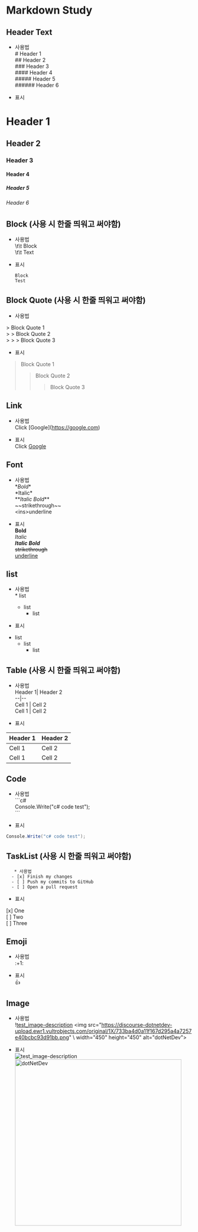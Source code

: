 # Markdown Study

## Header Text
- 사용법       
\# Header 1     
\## Header 2        
\### Header 3       
\#### Header 4      
\##### Header 5     
\###### Header 6      

- 표시      
# Header 1
## Header 2
### Header 3
#### Header 4
##### Header 5
###### Header 6

## Block (사용 시 한줄 띄워고 써야함)
- 사용법     
\t\t    Block       
\t\t     Text        

- 표시      

      Block
      Test

## Block Quote (사용 시 한줄 띄워고 써야함)
- 사용법     

\> Block Quote 1        
\> > Block Quote 2      
\> > > Block Quote 3        

- 표시        
> Block Quote 1
> > Block Quote 2
> > > Block Quote 3

## Link
- 사용법     
Click \[Google](https://google.com)         

- 표시      
Click [Google](https://google.com)

## Font  
- 사용법     
\**Bold**       
\*Italic*       
\**_Italic Bold_**          
\~~strikethrough~~      
\<ins>underline</ins>           

- 표시      
**Bold**    
*Italic*    
**_Italic Bold_**       
~~strikethrough~~       
<ins>underline</ins>    

## list
- 사용법     
\* list         
  + list       
    - list     

- 표시      
* list
  + list
    - list

## Table (사용 시 한줄 띄워고 써야함)
- 사용법     
Header 1| Header 2     
--|--      
Cell 1 | Cell 2        
Cell 1 | Cell 2            

- 표시      

Header 1| Header 2
--|--
Cell 1 | Cell 2
Cell 1 | Cell 2

## Code
- 사용법     
\```c#      
Console.Write("c# code test");     
\```            

- 표시      

```c#
Console.Write("c# code test");
```

## TaskList  (사용 시 한줄 띄워고 써야함)
       * 사용법     
      - [x] Finish my changes
      - [ ] Push my commits to GitHub
      - [ ] Open a pull request  

- 표시      

[x] One     
[ ] Two     
[ ] Three       

## Emoji
- 사용법     
\:\+1\:       

- 표시      
:+1:        

## Image
- 사용법     
\![test_image-description](https://discourse-dotnetdev-upload.ewr1.vultrobjects.com/original/1X/733ba4d0a11f167d295a4a7257e40bcbc93d91bb.png)
\<img src="https://discourse-dotnetdev-upload.ewr1.vultrobjects.com/original/1X/733ba4d0a11f167d295a4a7257e40bcbc93d91bb.png" 
\     width="450" height="450" alt="dotNetDev"></img><br/>      

- 표시      
![test_image-description](https://discourse-dotnetdev-upload.ewr1.vultrobjects.com/original/1X/733ba4d0a11f167d295a4a7257e40bcbc93d91bb.png)
<img src="https://discourse-dotnetdev-upload.ewr1.vultrobjects.com/original/1X/733ba4d0a11f167d295a4a7257e40bcbc93d91bb.png" 
     width="450" height="450" alt="dotNetDev"></img><br/>
